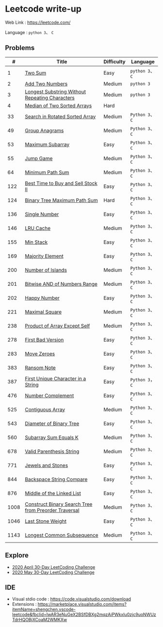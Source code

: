 # Leetcode write-up
Web Link : https://leetcode.com/

Language : `python 3`、 `C`

## Problems
|#|Title|Difficulty|Language|
|-|-|-|-|
|1|[Two Sum](Problems/Two-Sum.md)|Easy|`python 3`、`C`|
|2|[Add Two Numbers](Problems/Add-Two-Numbers.md)|Medium|`python 3`|
|3|[Longest Substring Without Repeating Characters](Problems/Longest-Substring-Without-Repeating-Characters.md)|Medium|`python 3`|
|4|[Median of Two Sorted Arrays](Problems/Median-of-Two-Sorted-Arrays.md)|Hard||
|33|[Search in Rotated Sorted Array](Problems/Search-in-Rotated-Sorted-Array.md)|Medium|`Python 3`、`C`|
|49|[Group Anagrams](Problems/Group-Anagrams.md)|Medium|`Python 3`、`C`|
|53|[Maximum Subarray](Problems/Maximum-Subarray.md)|Easy|`Python 3`、`C`|
|55|[Jump Game](Problems/Jump-Game.md)|Medium|`Python 3`、`C`|
|64|[Minimum Path Sum](Problems/Minimum-Path-Sum.md)|Medium|`Python 3`、`C`|
|122|[Best Time to Buy and Sell Stock II](Problems/Best-Time-to-Buy-and-Sell-Stock-II.md)|Easy|`Python 3`、`C`|
|124|[Binary Tree Maximum Path Sum](Problems/Binary-Tree-Maximum-Path-Sum.md)|Hard|`Python 3`、`C`|
|136|[Single Number](Problems/Single-Number.md)|Easy|`Python 3`、`C`|
|146|[LRU Cache](Problems/LRU-Cache.md)|Medium|`Python 3`、`C`|
|155|[Min Stack](Problems/Min-Stack.md)|Easy|`Python 3`、`C`|
|169|[Majority Element](Problems/Majority-Element.md)|Easy|`Python 3`、`C`|
|200|[Number of Islands](Problems/Number-of-Islands.md)|Medium|`Python 3`、`C`|
|201|[Bitwise AND of Numbers Range](Problems/Bitwise-AND-of-Numbers-Range.md)|Medium|`Python 3`、`C`|
|202|[Happy Number](Problems/Happy-Number.md)|Easy|`Python 3`、`C`|
|221|[Maximal Square](Problems/Maximal-Square.md)|Medium|`Python 3`、`C`|
|238|[Product of Array Except Self](Problems/Product-of-Array-Except-Self.md)|Medium|`Python 3`、`C`|
|278|[First Bad Version](Problems/First-Bad-Version.md)|Easy|`Python 3`、`C`|
|283|[Move Zeroes](Problems/Move-Zeroes.md)|Easy|`Python 3`、`C`|
|383|[Ransom Note](Problems/Ransom-Note.md)|Easy|`Python 3`、`C`|
|387|[First Unique Character in a String](Problems/First-Unique-Character-in-a-String.md)|Easy|`Python 3`，`C`|
|476|[Number Complement](Problems/Number-Complement.md)|Easy|`Python 3`、`C`|
|525|[Contiguous Array](Problems/Contiguous-Array.md)|Medium|`Python 3`、`C`|
|543|[Diameter of Binary Tree](Problems/Diameter-of-Binary-Tree.md)|Easy|`Python 3`、`C`|
|560|[Subarray Sum Equals K](Problems/Subarray-Sum-Equals-K.md)|Medium|`Python 3`、`C`|
|678|[Valid Parenthesis String](Problems/Valid-Parenthesis-String.md)|Medium|`Python 3`、`C`|
|771|[Jewels and Stones](Problems/Jewels-and-Stones.md)|Easy|`Python 3`、`C`|
|844|[Backspace String Compare](Problems/Backspace-String-Compare.md)|Easy|`Python 3`、`C`|
|876|[Middle of the Linked List](Problems/Middle-of-the-Linked-List.md)|Easy|`Python 3`、`C`|
|1008|[Construct Binary Search Tree from Preorder Traversal](Problems/Construct-Binary-Search-Tree-from-Preorder-Traversal.md)|Medium|`Python 3`、`C`|
|1046|[Last Stone Weight](Problems/Last-Stone-Weight.md)|Easy|`Python 3`、`C`|
|1143|[Longest Common Subsequence](Problems/Longest-Common-Subsequence.md)|Medium|`Python 3`、`C`|

## Explore
* [2020 April 30-Day LeetCoding Challenge](Explore/2020April/challenge1.md)
* [2020 May 30-Day LeetCoding Challenge](Explore/2020May/challenge1.md)

## IDE
 * Visual stdio code : https://code.visualstudio.com/download
 * Extensions : https://marketplace.visualstudio.com/items?itemName=shengchen.vscode-leetcode&fbclid=IwAR3eNuGeX2BSfDBXg2mqzAiPWkxIu0zjc9uoNWUzTdrHQOBjXCoaM2WMKXw
